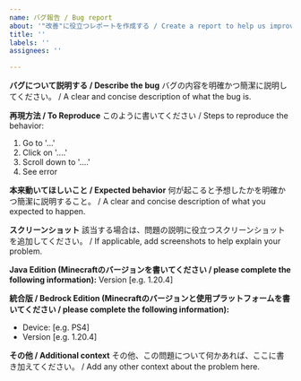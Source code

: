 ```yaml
---
name: バグ報告 / Bug report
about: '"改善"に役立つレポートを作成する / Create a report to help us improve'
title: ''
labels: ''
assignees: ''

---
```


**バグについて説明する / Describe the bug**
バグの内容を明確かつ簡潔に説明してください。 / A clear and concise description of what the bug is.

**再現方法 / To Reproduce**
このように書いてください / Steps to reproduce the behavior:
1. Go to '...'
2. Click on '....'
3. Scroll down to '....'
4. See error

**本来動いてほしいこと / Expected behavior**
何が起こると予想したかを明確かつ簡潔に説明すること。 / A clear and concise description of what you expected to happen.

**スクリーンショット**
該当する場合は、問題の説明に役立つスクリーンショットを追加してください。 / If applicable, add screenshots to help explain your problem.

**Java Edition (Minecraftのバージョンを書いてください / please complete the following information):**
Version [e.g. 1.20.4]

**統合版 / Bedrock Edition (Minecraftのバージョンと使用プラットフォームを書いてください / please complete the following information):**
 - Device: [e.g. PS4]
 - Version [e.g. 1.20.4]

**その他 / Additional context**
その他、この問題について何かあれば、ここに書き加えてください。 / Add any other context about the problem here.
